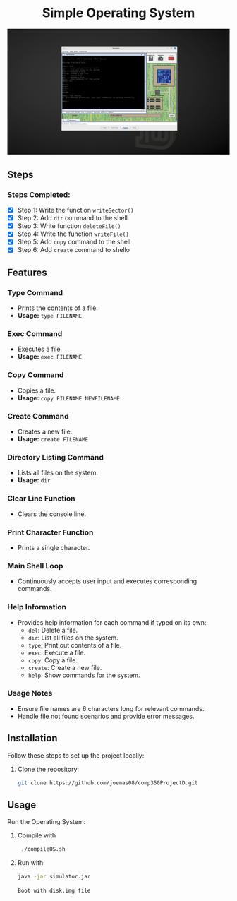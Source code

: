 <h1 align="center">Simple Operating System</h1>

![Operating System Photo](/OS_Screenshot.png)

## Steps

### Steps Completed:

- [x] Step 1: Write the function `writeSector()`
- [x] Step 2: Add `dir` command to the shell
- [x] Step 3: Write function `deleteFile()`
- [x] Step 4: Write the function `writeFile()`
- [x] Step 5: Add `copy` command to the shell
- [x] Step 6: Add `create` command to shello

## Features

### Type Command

- Prints the contents of a file.
- **Usage:** `type FILENAME`

### Exec Command

- Executes a file.
- **Usage:** `exec FILENAME`

### Copy Command

- Copies a file.
- **Usage:** `copy FILENAME NEWFILENAME`

### Create Command

- Creates a new file.
- **Usage:** `create FILENAME`

### Directory Listing Command

- Lists all files on the system.
- **Usage:** `dir`

### Clear Line Function

- Clears the console line.

### Print Character Function

- Prints a single character.

### Main Shell Loop

- Continuously accepts user input and executes corresponding commands.

### Help Information

- Provides help information for each command if typed on its own:
  - `del`: Delete a file.
  - `dir`: List all files on the system.
  - `type`: Print out contents of a file.
  - `exec`: Execute a file.
  - `copy`: Copy a file.
  - `create`: Create a new file.
  - `help`: Show commands for the system.

### Usage Notes

- Ensure file names are 6 characters long for relevant commands.
- Handle file not found scenarios and provide error messages.

## Installation

Follow these steps to set up the project locally:

1. Clone the repository:

   ```bash
   git clone https://github.com/joemas08/comp350ProjectD.git

   ```

## Usage

Run the Operating System:

1. Compile with
   ```bash
    ./compileOS.sh
   ```
2. Run with
   ```bash
   java -jar simulator.jar
   ```
   `Boot with disk.img file`
